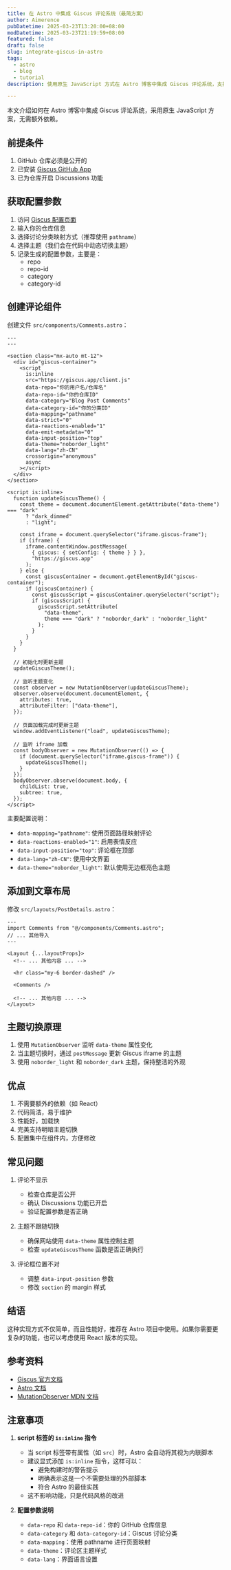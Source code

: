 ```yaml
---
title: 在 Astro 中集成 Giscus 评论系统（最简方案）
author: Aimerence
pubDatetime: 2025-03-23T13:20:00+08:00
modDatetime: 2025-03-23T21:19:59+08:00
featured: false
draft: false
slug: integrate-giscus-in-astro
tags:
  - astro
  - blog
  - tutorial
description: 使用原生 JavaScript 方式在 Astro 博客中集成 Giscus 评论系统，支持明暗主题切换。

---
```


本文介绍如何在 Astro 博客中集成 Giscus 评论系统，采用原生 JavaScript 方案，无需额外依赖。

## 前提条件

1. GitHub 仓库必须是公开的
2. 已安装 [Giscus GitHub App](https://github.com/apps/giscus)
3. 已为仓库开启 Discussions 功能

## 获取配置参数

1. 访问 [Giscus 配置页面](https://giscus.app/zh-CN)
2. 输入你的仓库信息
3. 选择讨论分类映射方式（推荐使用 `pathname`）
4. 选择主题（我们会在代码中动态切换主题）
5. 记录生成的配置参数，主要是：
   - repo
   - repo-id
   - category
   - category-id

## 创建评论组件

创建文件 `src/components/Comments.astro`：

```astro
---
---

<section class="mx-auto mt-12">
  <div id="giscus-container">
    <script
      is:inline
      src="https://giscus.app/client.js"
      data-repo="你的用户名/仓库名"
      data-repo-id="你的仓库ID"
      data-category="Blog Post Comments"
      data-category-id="你的分类ID"
      data-mapping="pathname"
      data-strict="0"
      data-reactions-enabled="1"
      data-emit-metadata="0"
      data-input-position="top"
      data-theme="noborder_light"
      data-lang="zh-CN"
      crossorigin="anonymous"
      async
    ></script>
  </div>
</section>

<script is:inline>
  function updateGiscusTheme() {
    const theme = document.documentElement.getAttribute("data-theme") === "dark"
      ? "dark_dimmed"
      : "light";
    
    const iframe = document.querySelector("iframe.giscus-frame");
    if (iframe) {
      iframe.contentWindow.postMessage(
        { giscus: { setConfig: { theme } } },
        "https://giscus.app"
      );
    } else {
      const giscusContainer = document.getElementById("giscus-container");
      if (giscusContainer) {
        const giscusScript = giscusContainer.querySelector("script");
        if (giscusScript) {
          giscusScript.setAttribute(
            "data-theme",
            theme === "dark" ? "noborder_dark" : "noborder_light"
          );
        }
      }
    }
  }

  // 初始化时更新主题
  updateGiscusTheme();

  // 监听主题变化
  const observer = new MutationObserver(updateGiscusTheme);
  observer.observe(document.documentElement, {
    attributes: true,
    attributeFilter: ["data-theme"],
  });

  // 页面加载完成时更新主题
  window.addEventListener("load", updateGiscusTheme);

  // 监听 iframe 加载
  const bodyObserver = new MutationObserver(() => {
    if (document.querySelector("iframe.giscus-frame")) {
      updateGiscusTheme();
    }
  });
  bodyObserver.observe(document.body, {
    childList: true,
    subtree: true,
  });
</script>
```

主要配置说明：

- `data-mapping="pathname"`: 使用页面路径映射评论
- `data-reactions-enabled="1"`: 启用表情反应
- `data-input-position="top"`: 评论框在顶部
- `data-lang="zh-CN"`: 使用中文界面
- `data-theme="noborder_light"`: 默认使用无边框亮色主题

## 添加到文章布局

修改 `src/layouts/PostDetails.astro`：

```astro
---
import Comments from "@/components/Comments.astro";
// ... 其他导入
---

<Layout {...layoutProps}>
  <!-- ... 其他内容 ... -->
  
  <hr class="my-6 border-dashed" />
  
  <Comments />
  
  <!-- ... 其他内容 ... -->
</Layout>
```

## 主题切换原理

1. 使用 `MutationObserver` 监听 `data-theme` 属性变化
2. 当主题切换时，通过 `postMessage` 更新 Giscus iframe 的主题
3. 使用 `noborder_light` 和 `noborder_dark` 主题，保持整洁的外观

## 优点

1. 不需要额外的依赖（如 React）
2. 代码简洁，易于维护
3. 性能好，加载快
4. 完美支持明暗主题切换
5. 配置集中在组件内，方便修改

## 常见问题

1. 评论不显示
   - 检查仓库是否公开
   - 确认 Discussions 功能已开启
   - 验证配置参数是否正确

2. 主题不跟随切换
   - 确保网站使用 `data-theme` 属性控制主题
   - 检查 `updateGiscusTheme` 函数是否正确执行

3. 评论框位置不对
   - 调整 `data-input-position` 参数
   - 修改 `section` 的 margin 样式

## 结语

这种实现方式不仅简单，而且性能好，推荐在 Astro 项目中使用。如果你需要更复杂的功能，也可以考虑使用 React 版本的实现。

## 参考资料

- [Giscus 官方文档](https://giscus.app)
- [Astro 文档](https://docs.astro.build)
- [MutationObserver MDN 文档](https://developer.mozilla.org/zh-CN/docs/Web/API/MutationObserver)

## 注意事项

1. **script 标签的 `is:inline` 指令**
   - 当 script 标签带有属性（如 `src`）时，Astro 会自动将其视为内联脚本
   - 建议显式添加 `is:inline` 指令，这样可以：
     - 避免构建时的警告提示
     - 明确表示这是一个不需要处理的外部脚本
     - 符合 Astro 的最佳实践
   - 这不影响功能，只是代码风格的改进

2. **配置参数说明**
   - `data-repo` 和 `data-repo-id`：你的 GitHub 仓库信息
   - `data-category` 和 `data-category-id`：Giscus 讨论分类
   - `data-mapping`：使用 pathname 进行页面映射
   - `data-theme`：评论区主题样式
   - `data-lang`：界面语言设置  
